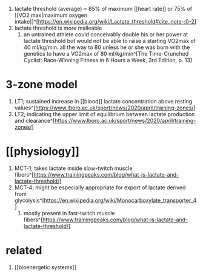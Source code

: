 1. lactate threshold (average) = 85% of maximum [[heart rate]] or 75% of [[VO2 max|maximum oxygen intake]]^[https://en.wikipedia.org/wiki/Lactate_threshold#cite_note-:0-2]
2. lactate threshold is more malleable
	1. an untrained athlete could conceivably double his or her power at lactate threshold but would not be able to raise a starting VO2max of 40 ml/kg/min. all the way to 80 unless he or she was born with the genetics to have a VO2max of 80 ml/kg/min^[The Time-Crunched Cyclist: Race-Winning Fitness in 6 Hours a Week, 3rd Edition, p. 13]

# 3-zone model
1. LT1; sustained increase in [[blood]] lactate concentration above resting values^[https://www.lboro.ac.uk/sport/news/2020/april/training-zones/]
2. LT2; indicating the upper limit of equilibrium between lactate production and clearance^[https://www.lboro.ac.uk/sport/news/2020/april/training-zones/]

# [[physiology]]
1. MCT-1; takes lactate inside slow-twitch muscle fibers^[https://www.trainingpeaks.com/blog/what-is-lactate-and-lactate-threshold/]
2. MCT-4; might be especially appropriate for export of lactate derived from glycolysis^[https://en.wikipedia.org/wiki/Monocarboxylate_transporter_4]
	1. mostly present in fast-twitch muscle fibers^[https://www.trainingpeaks.com/blog/what-is-lactate-and-lactate-threshold/]

# related
1. [[bioenergetic systems]]